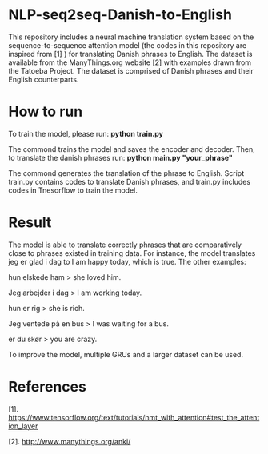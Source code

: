 # NLP-seq2seq-Danish-to-English
This repository includes a neural machine translation system based on the sequence-to-sequence attention model (the codes in this repository are inspired from [1] ) for translating Danish phrases to English. 
The dataset is available from the ManyThings.org website [2] with examples drawn from the Tatoeba Project. 
The dataset is comprised of Danish phrases and their English counterparts. 
# How to run 
To train the model, please run: 
**python train.py** 

The commond trains the model and saves the encoder and decoder. Then, to translate the danish phrases run:
**python main.py "your_phrase"**

The commond generates the translation of the phrase to English. 
Script train.py contains codes to translate Danish phrases, and train.py includes codes in Tnesorflow to train the model. 
# Result
The model is able to translate correctly phrases that are comparatively close to phrases existed in training data. 
For instance, the model translates jeg er glad i dag to I am happy today, which is true. The other examples: 

hun elskede ham > she loved him.

Jeg arbejder i dag > I am working today.

hun er rig > she is rich.

Jeg ventede på en bus > I was waiting for a bus. 

er du skør > you are crazy. 

To improve the model, multiple GRUs and a larger dataset can be used.  
# References
[1]. https://www.tensorflow.org/text/tutorials/nmt_with_attention#test_the_attention_layer

[2]. http://www.manythings.org/anki/
